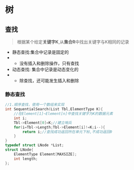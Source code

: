 # 树

## 查找

> 根据某个给定**关键字K**,从**集合R**中找出关键字与K相同的记录
* 静态查找:集合中记录是固定的
* * 没有插入和删除操作，只有查找
* 动态查找: 集合中记录是动态变化的
* * 除查找，还可能发生插入和删除

### 静态查找

```C++
//1.顺序查找，使用一个数组来实现
int SequentialSearch(List Tbl,ElementType K){
    //在Element[1]~Element[n]中查找关键字为K的数据元素
    int i;
    Tbl->Element[0]=K;//建立哨兵
    for(i=Tbl->Length;Tbl->Element[i]!=K;i--){
        return i;//查找成功返回所在单元下标,不成功返回0
    }
}
typedef struct LNode *List;
struct LNode{
    ElementType Element[MAXSIZE];
    int length;
};
```
